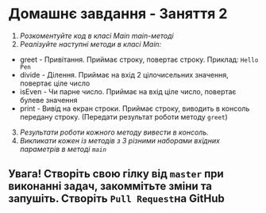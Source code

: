 # Домашнє завдання - Заняття 2

1. _Розкоментуйте код в класі Main main-методі_
2. _Реалізуйте наступні методи в класі Main:_
- greet - Привітання. Приймає строку, повертає строку. Приклад: `Hello Pen`
- divide - Ділення. Приймає на вхід 2 цілочисельних значення, повертає ціле число
- isEven - Чи парне число. Приймає на вхід ціле число, повертає булеве значення
- print - Вивід на екран строки. Приймає строку, виводить в консоль передану строку. (Передати результат роботи методу `greet`)
3. _Результати роботи кожного методу вивести в консоль._
4. _Викликати кожен із методів з 3 різними наборами вхідних параметрів в методі `main`_

## Увага! Створіть свою гілку від `master` при виконанні задач, закоммітьте зміни та запушіть. Створіть `Pull Request`на GitHub
